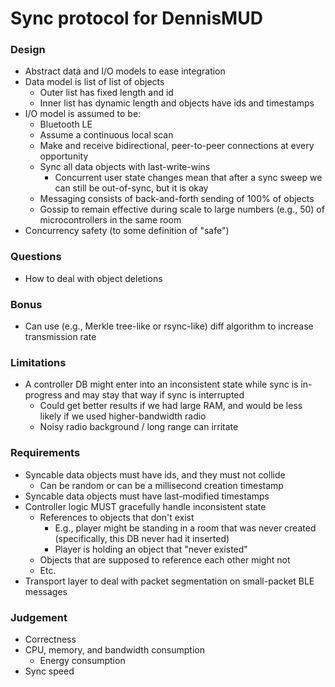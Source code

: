 # Sync protocol for DennisMUD

### Design

- Abstract data and I/O models to ease integration
- Data model is list of list of objects
    - Outer list has fixed length and id
    - Inner list has dynamic length and objects have ids and timestamps
- I/O model is assumed to be:
  - Bluetooth LE
  - Assume a continuous local scan
  - Make and receive bidirectional, peer-to-peer connections at every opportunity
  - Sync all data objects with last-write-wins
    - Concurrent user state changes mean that after a sync sweep we can still be out-of-sync, but it is okay
  - Messaging consists of back-and-forth sending of 100% of objects
  - Gossip to remain effective during scale to large numbers (e.g., 50) of microcontrollers in the same room
- Concurrency safety (to some definition of "safe")

### Questions

- How to deal with object deletions

### Bonus

- Can use (e.g., Merkle tree-like or rsync-like) diff algorithm to increase transmission rate

### Limitations

- A controller DB might enter into an inconsistent state while sync is in-progress and may stay that way if sync is
  interrupted
  - Could get better results if we had large RAM, and would be less likely if we used higher-bandwidth radio
  - Noisy radio background / long range can irritate

### Requirements

- Syncable data objects must have ids, and they must not collide
  - Can be random or can be a millisecond creation timestamp
- Syncable data objects must have last-modified timestamps
- Controller logic MUST gracefully handle inconsistent state
  - References to objects that don't exist
    - E.g., player might be standing in a room that was never created (specifically, this DB never had it inserted)
    - Player is holding an object that "never existed"
  - Objects that are supposed to reference each other might not
  - Etc.
- Transport layer to deal with packet segmentation on small-packet BLE messages

### Judgement

- Correctness
- CPU, memory, and bandwidth consumption
  - Energy consumption
- Sync speed
